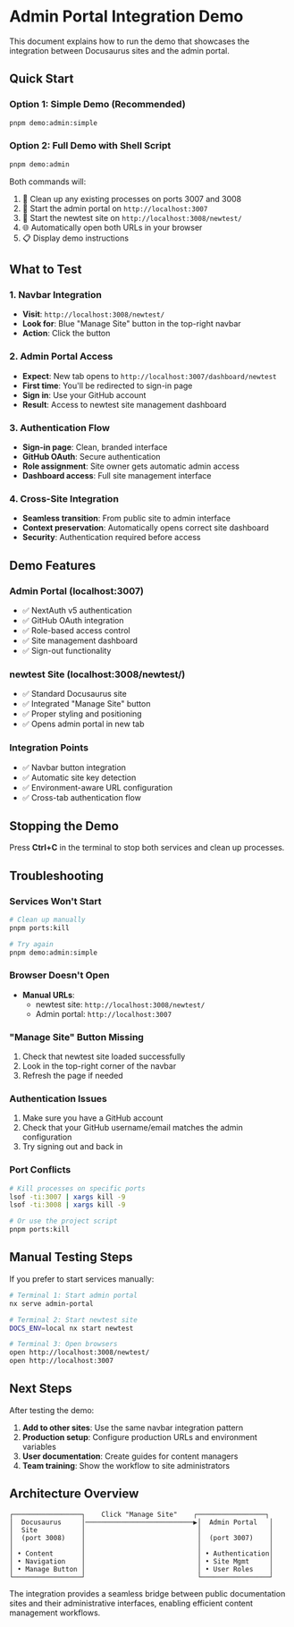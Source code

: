 # Admin Portal Integration Demo

This document explains how to run the demo that showcases the integration between Docusaurus sites and the admin portal.

## Quick Start

### Option 1: Simple Demo (Recommended)
```bash
pnpm demo:admin:simple
```

### Option 2: Full Demo with Shell Script
```bash
pnpm demo:admin
```

Both commands will:
1. 🧹 Clean up any existing processes on ports 3007 and 3008
2. 🚀 Start the admin portal on `http://localhost:3007`
3. 🚀 Start the newtest site on `http://localhost:3008/newtest/`
4. 🌐 Automatically open both URLs in your browser
5. 📋 Display demo instructions

## What to Test

### 1. Navbar Integration
- **Visit**: `http://localhost:3008/newtest/`
- **Look for**: Blue "Manage Site" button in the top-right navbar
- **Action**: Click the button

### 2. Admin Portal Access
- **Expect**: New tab opens to `http://localhost:3007/dashboard/newtest`
- **First time**: You'll be redirected to sign-in page
- **Sign in**: Use your GitHub account
- **Result**: Access to newtest site management dashboard

### 3. Authentication Flow
- **Sign-in page**: Clean, branded interface
- **GitHub OAuth**: Secure authentication
- **Role assignment**: Site owner gets automatic admin access
- **Dashboard access**: Full site management interface

### 4. Cross-Site Integration
- **Seamless transition**: From public site to admin interface
- **Context preservation**: Automatically opens correct site dashboard
- **Security**: Authentication required before access

## Demo Features

### Admin Portal (localhost:3007)
- ✅ NextAuth v5 authentication
- ✅ GitHub OAuth integration
- ✅ Role-based access control
- ✅ Site management dashboard
- ✅ Sign-out functionality

### newtest Site (localhost:3008/newtest/)
- ✅ Standard Docusaurus site
- ✅ Integrated "Manage Site" button
- ✅ Proper styling and positioning
- ✅ Opens admin portal in new tab

### Integration Points
- ✅ Navbar button integration
- ✅ Automatic site key detection
- ✅ Environment-aware URL configuration
- ✅ Cross-tab authentication flow

## Stopping the Demo

Press **Ctrl+C** in the terminal to stop both services and clean up processes.

## Troubleshooting

### Services Won't Start
```bash
# Clean up manually
pnpm ports:kill

# Try again
pnpm demo:admin:simple
```

### Browser Doesn't Open
- **Manual URLs**:
  - newtest site: `http://localhost:3008/newtest/`
  - Admin portal: `http://localhost:3007`

### "Manage Site" Button Missing
1. Check that newtest site loaded successfully
2. Look in the top-right corner of the navbar
3. Refresh the page if needed

### Authentication Issues
1. Make sure you have a GitHub account
2. Check that your GitHub username/email matches the admin configuration
3. Try signing out and back in

### Port Conflicts
```bash
# Kill processes on specific ports
lsof -ti:3007 | xargs kill -9
lsof -ti:3008 | xargs kill -9

# Or use the project script
pnpm ports:kill
```

## Manual Testing Steps

If you prefer to start services manually:

```bash
# Terminal 1: Start admin portal
nx serve admin-portal

# Terminal 2: Start newtest site  
DOCS_ENV=local nx start newtest

# Terminal 3: Open browsers
open http://localhost:3008/newtest/
open http://localhost:3007
```

## Next Steps

After testing the demo:

1. **Add to other sites**: Use the same navbar integration pattern
2. **Production setup**: Configure production URLs and environment variables
3. **User documentation**: Create guides for content managers
4. **Team training**: Show the workflow to site administrators

## Architecture Overview

```
┌─────────────────┐    Click "Manage Site"    ┌─────────────────┐
│  Docusaurus     │───────────────────────────▶│  Admin Portal   │
│  Site           │                            │                 │
│  (port 3008)    │                            │  (port 3007)    │
│                 │                            │                 │
│ • Content       │                            │ • Authentication│
│ • Navigation    │                            │ • Site Mgmt     │
│ • Manage Button │                            │ • User Roles    │
└─────────────────┘                            └─────────────────┘
```

The integration provides a seamless bridge between public documentation sites and their administrative interfaces, enabling efficient content management workflows.
